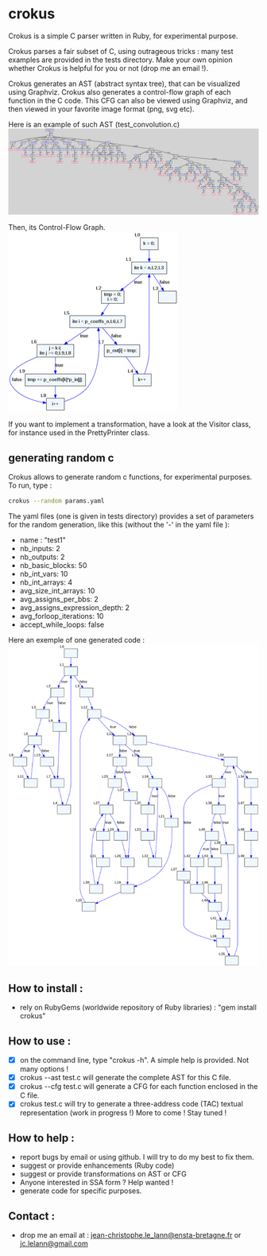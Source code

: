 # crokus
Crokus is a simple C parser written in Ruby, for experimental purpose.

Crokus parses a fair subset of C, using outrageous tricks : many test examples are provided in the tests directory.
Make your own opinion whether Crokus is helpful for you or not (drop me an email !).

Crokus generates an AST (abstract syntax tree), that can be visualized using Graphviz.
Crokus also generates a control-flow graph of each function in the C code.
This CFG can also be viewed using Graphviz, and then viewed in your favorite image format (png, svg etc).

Here is an example of such AST (test_convolution.c)
![AST](/doc/test_convolution.png)

Then, its Control-Flow Graph.
![AST](/doc/cfg_convolve_clean_50.png)

If you want to implement a transformation, have a look at the Visitor class, for instance used in the PrettyPrinter class.

## generating random c
Crokus allows to generate random c functions, for experimental purposes. To run, type :
```bash
crokus --random params.yaml
```
The yaml files (one is given in tests directory) provides a set of parameters for the random generation, like this (without the '-' in the yaml file ):
- name : "test1"
- nb_inputs: 2
- nb_outputs: 2
- nb_basic_blocks: 50
- nb_int_vars: 10
- nb_int_arrays: 4
- avg_size_int_arrays: 10
- avg_assigns_per_bbs: 2
- avg_assigns_expression_depth: 2
- avg_forloop_iterations: 10
- accept_while_loops: false

Here an exemple of one generated code :
![AST](/doc/generated_50.png)

## How to install :
- rely on RubyGems (worldwide repository of Ruby libraries) : "gem install crokus"

## How to use :
- [x] on the command line, type "crokus -h". A simple help is provided. Not many options !
- [x] crokus --ast test.c will generate the complete AST for this C file.
- [x] crokus --cfg test.c will generate a CFG for each function enclosed in the C file.
- [x] crokus test.c will try to generate a three-address code (TAC) textual representation (work in progress !)
More to come ! Stay tuned !

## How to help :
- report bugs by email or using github. I will try to do my best to fix them.
- suggest or provide enhancements (Ruby code)
- suggest or provide transformations on AST or CFG
- Anyone interested in SSA form ? Help wanted !
- generate code for specific purposes.

## Contact :
- drop me an email at : jean-christophe.le_lann@ensta-bretagne.fr or jc.lelann@gmail.com
